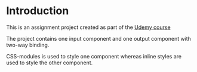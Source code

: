 # Introduction

This is an assignment project created as part of the [Udemy course](https://www.udemy.com/react-the-complete-guide-incl-redux/)

The project contains one input component and one output component with two-way binding.

CSS-modules is used to style one component whereas inline styles are used to style the other component. 